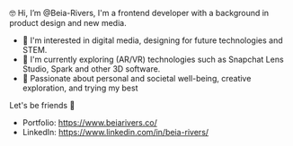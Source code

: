 🤓 Hi, I’m @Beia-Rivers, I'm a frontend developer with a background in product design and new media.

* 👀 I'm interested in digital media, designing for future technologies and STEM.
* 🌱 I'm currently exploring (AR/VR) technologies such as Snapchat Lens Studio, Spark and other 3D software.
* 💞️ Passionate about personal and societal well-being, creative exploration, and trying my best

Let's be friends 🍊
* Portfolio: https://www.beiarivers.co/
* LinkedIn: https://www.linkedin.com/in/beia-rivers/
